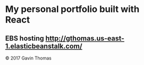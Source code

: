 # My personal portfolio built with React

## EBS hosting http://gthomas.us-east-1.elasticbeanstalk.com/

© 2017 Gavin Thomas

